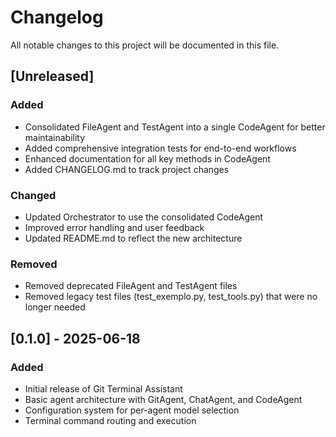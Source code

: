 # Changelog

All notable changes to this project will be documented in this file.

## [Unreleased]

### Added
- Consolidated FileAgent and TestAgent into a single CodeAgent for better maintainability
- Added comprehensive integration tests for end-to-end workflows
- Enhanced documentation for all key methods in CodeAgent
- Added CHANGELOG.md to track project changes

### Changed
- Updated Orchestrator to use the consolidated CodeAgent
- Improved error handling and user feedback
- Updated README.md to reflect the new architecture

### Removed
- Removed deprecated FileAgent and TestAgent files
- Removed legacy test files (test_exemplo.py, test_tools.py) that were no longer needed

## [0.1.0] - 2025-06-18

### Added
- Initial release of Git Terminal Assistant
- Basic agent architecture with GitAgent, ChatAgent, and CodeAgent
- Configuration system for per-agent model selection
- Terminal command routing and execution
